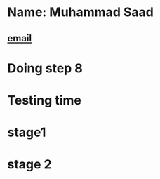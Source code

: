 # Name: Muhammad Saad
## [email](psyms26@nottingham.ac.uk)

# Doing step 8
# Testing time

# stage1
# stage 2